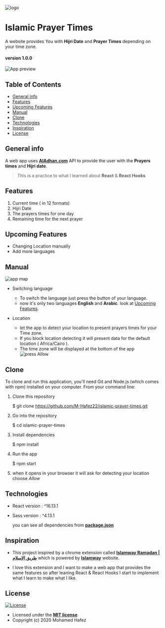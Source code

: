 ![logo](./img/prayer.ico)
# Islamic Prayer Times
A website provides You with **Hijri Date** and **Prayer Times** depending on your time zone.
#### version 1.0.0
![App preview](./img/app.png)
## Table of Contents
- [General info](#general-info)
- [Features](#features)
- [Upcoming Features](#upcoming-features)
- [Manual](#manual)
- [Clone](#clone)
- [Technologies](#technologies)
- [Inspiration](#inspiration)
- [License](#license)

## General info
A web app uses **[AlAdhan.com](https://aladhan.com/prayer-times-api)** API to provide the user with the **Prayers times** and **Hijri date**.

 > This is a practice to what I learned about **React** & **React Hooks**

## Features
1. Current time ( in 12 formats)
2. Hijri Date
3. The prayers times for one day
4. Remaining time for the next prayer

## Upcoming Features
  - Changing Location manually
  - Add more languages

## Manual
![app map](./img/map.jpg)
 - Switching language
	- To switch the language just press the button of your language.
	- now it's only two languages **English** and **Arabic**. look at [Upcoming Features](#upcoming-features).

 - Location
	 - let the app to detect your location to present prayers times for your Time zone.
	 -  If you block location detecting it will present data for the default location ( Africa/Cairo ).
	 - The time zone will be displayed at the bottom of the app
    ![press Allow](./img/allow.png)

## Clone
To clone and run this application, you'll need Git and Node.js (which comes with npm) installed on your computer.
From your command line:

1. Clone this repository

	$ git clone https://github.com/M-Hafez22/islamic-prayer-times.git

1. Go into the repository

    $ cd islamic-prayer-times

3. Install dependencies

	$ npm install

4. Run the app

	$ npm start

5. when it opens in your browser it will ask for detecting your location
	choose *Allow*
## Technologies

 - React version : ^16.13.1
 - Sass version   : ^4.13.1

    you can see all dependencies from **[package.json](package.json)**

## Inspiration

- 	This project inspired by a chrome extension called **[Islamway Ramadan | طريق الإسلام](https://chrome.google.com/webstore/detail/islamway-ramadan-%D8%B7%D8%B1%D9%8A%D9%82-%D8%A7%D9%84%D8%A5/mcbgkoikidgnmbekipnnhhhjhcaioflb)** which is powered by **[Islamway]([https://ar.islamway.net/](https://ar.islamway.net/))** website.

- I love this extension and I want to make a web app that provides the same features so after leaning React & React Hooks I start to implement what I learn to make what I like.


## License
[![License](http://img.shields.io/:license-mit-blue.svg?style=flat-square)](http://badges.mit-license.org)

- Licensed under the **[MIT license](LICENSE)**
- Copyright (c) 2020 Mohamed Hafez
